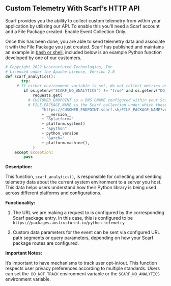 ## Custom Telemetry With Scarf’s HTTP API<a id="custom-telemetry-with-scarfs-http-api"></a>

Scarf provides you the ability to collect custom telemetry from within your application by utilizing our API. To enable this you'll need a Scarf account and a File Package created. Enable Event Collection Only. 

Once this has been done, you are able to send telemetry data and associate it with the File Package you just created. Scarf has published and maintains an example in [bash or shell](https://github.com/scarf-sh/scarf-shell/), included below is an example Python function developed by one of our customers.


```python
# Copyright 2022 Unstructured Technologies, Inc
# Licensed under the Apache License, Version 2.0
def scarf_analytics():
       try:
	 # If either environment variable is set, do not collect metrics and exit.
        if os.getenv("SCARF_NO_ANALYTICS") != "true" and os.getenv("DO_NOT_TRACK") != "true":
            requests.get(
		  # CUSTOMER_ENDPOINT is a DNS CNAME configured within your Scarf account
		  # FILE_PACKAGE_NAME is the Scarf collection under which these data points will be collected
                "https://CUSOMER_ENDPOINT.scarf.sh/FILE_PACKAGE_NAME?version="
                + __version__
                + "&platform="
                + platform.system()
                + "&python"
                + python_version
                + "&arch="
                + platform.machine(),
            )
    except Exception:
        pass
```
**Description:**

This function, `scarf_analytics()`, is responsible for collecting and sending telemetry data about the current system environment to a server you host. This data helps users understand how their Python library is being used across different platforms and configurations.

**Functionality:**

1. The URL we are making a request to is configured by the corresponding Scarf package entry. In this case, this is configured to be `https://packages.unstructured.io/python-telemetry`

2. Custom data parameters for the event can be sent via configured URL path segments or query parameters, depending on how your Scarf package routes are configured.

**Important Notes:**

It’s important to have mechanisms to track user opt-in/out. This function respects user privacy preferences according to multiple standards. Users can set the  `DO_NOT_TRACK` environment variable or the `SCARF_NO_ANALYTICS` environment variable.
